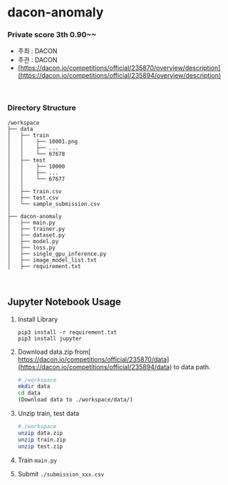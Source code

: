# dacon-anomaly

### Private score 3th 0.90~~

* 주최 : DACON
* 주관 : DACON
* [https://dacon.io/competitions/official/235870/overview/description](https://dacon.io/competitions/official/235894/overview/description)

<br>

### Directory Structure
```
/workspace
├── data
│   ├── train
│   │    ├── 10001.png
│   │    ├── ...
│   │    └── 67678
│   ├── test
│   │    ├── 10000
│   │    ├── ...
│   │    └── 67677
│   │    
│   ├── train.csv
│   ├── test.csv
│   └── sample_submission.csv
│
├── dacon-anomaly
│   ├── main.py
│   ├── trainer.py 
│   ├── dataset.py 
│   ├── model.py 
│   ├── loss.py
│   ├── single_gpu_inference.py
│   ├── image_model_list.txt
│   ├── requirement.txt

```

<br>

## Jupyter Notebook Usage
1. Install Library
    ```
    pip3 install -r requirement.txt
    pip3 install jupyter
    ```


2. Download data.zip from[ https://dacon.io/competitions/official/235870/data](https://dacon.io/competitions/official/235894/data) to data path.
    ```bash
    #./workspace
    mkdir data
    cd data
    (Download data to ./workspace/data/)
    ```
3. Unzip train, test data
    ```bash
    #./workspace
    unzip data.zip
    unzip train.zip
    unzip test.zip
    ```
4. Train `main.py`

5. Submit 
`./submission_xxx.csv`
